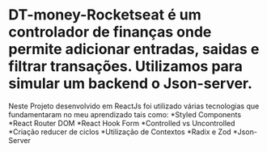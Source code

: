 # DT-money-Rocketseat é um controlador de finanças onde permite adicionar entradas, saidas e filtrar transações. Utilizamos para simular um backend o Json-server. 
Neste Projeto desenvolvido em ReactJs foi utilizado várias tecnologias que fundamentaram no meu aprendizado tais como:
*Styled Components
*React Router DOM
*React Hook Form
*Controlled vs Uncontrolled
*Criação reducer de ciclos
*Utilização de Contextos
*Radix e Zod
*Json-Server
